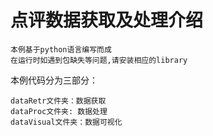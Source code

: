 点评数据获取及处理介绍
==================
    本例基于python语言编写而成
    在运行时如遇到包缺失等问题,请安装相应的library
    
本例代码分为三部分：

    dataRetr文件夹：数据获取
    dataProc文件夹: 数据处理
    dataVisual文件夹：数据可视化